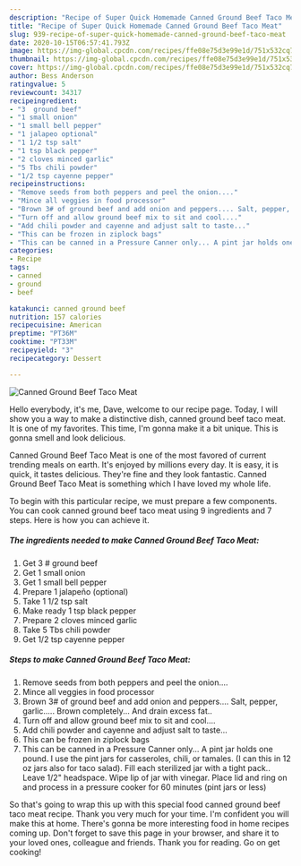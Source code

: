 ```yaml
---
description: "Recipe of Super Quick Homemade Canned Ground Beef Taco Meat"
title: "Recipe of Super Quick Homemade Canned Ground Beef Taco Meat"
slug: 939-recipe-of-super-quick-homemade-canned-ground-beef-taco-meat
date: 2020-10-15T06:57:41.793Z
image: https://img-global.cpcdn.com/recipes/ffe08e75d3e99e1d/751x532cq70/canned-ground-beef-taco-meat-recipe-main-photo.jpg
thumbnail: https://img-global.cpcdn.com/recipes/ffe08e75d3e99e1d/751x532cq70/canned-ground-beef-taco-meat-recipe-main-photo.jpg
cover: https://img-global.cpcdn.com/recipes/ffe08e75d3e99e1d/751x532cq70/canned-ground-beef-taco-meat-recipe-main-photo.jpg
author: Bess Anderson
ratingvalue: 5
reviewcount: 34317
recipeingredient:
- "3  ground beef"
- "1 small onion"
- "1 small bell pepper"
- "1 jalapeo optional"
- "1 1/2 tsp salt"
- "1 tsp black pepper"
- "2 cloves minced garlic"
- "5 Tbs chili powder"
- "1/2 tsp cayenne pepper"
recipeinstructions:
- "Remove seeds from both peppers and peel the onion...."
- "Mince all veggies in food processor"
- "Brown 3# of ground beef and add onion and peppers.... Salt, pepper, garlic..... Brown completely... And drain excess fat.."
- "Turn off and allow ground beef mix to sit and cool...."
- "Add chili powder and cayenne and adjust salt to taste..."
- "This can be frozen in ziplock bags"
- "This can be canned in a Pressure Canner only... A pint jar holds one pound. I use the pint jars for casseroles, chili, or tamales. (I can this in 12 oz jars also for taco salad). Fill each sterilized jar with a tight pack.. Leave 1/2&#34; headspace. Wipe lip of jar with vinegar. Place lid and ring on and process in a pressure cooker for 60 minutes (pint jars or less)"
categories:
- Recipe
tags:
- canned
- ground
- beef

katakunci: canned ground beef 
nutrition: 157 calories
recipecuisine: American
preptime: "PT36M"
cooktime: "PT33M"
recipeyield: "3"
recipecategory: Dessert

---
```



![Canned Ground Beef Taco Meat](https://img-global.cpcdn.com/recipes/ffe08e75d3e99e1d/751x532cq70/canned-ground-beef-taco-meat-recipe-main-photo.jpg)

Hello everybody, it's me, Dave, welcome to our recipe page. Today, I will show you a way to make a distinctive dish, canned ground beef taco meat. It is one of my favorites. This time, I'm gonna make it a bit unique. This is gonna smell and look delicious.

Canned Ground Beef Taco Meat is one of the most favored of current trending meals on earth. It's enjoyed by millions every day. It is easy, it is quick, it tastes delicious. They're fine and they look fantastic. Canned Ground Beef Taco Meat is something which I have loved my whole life.




To begin with this particular recipe, we must prepare a few components. You can cook canned ground beef taco meat using 9 ingredients and 7 steps. Here is how you can achieve it.

<!--inarticleads1-->

##### The ingredients needed to make Canned Ground Beef Taco Meat:

1. Get 3 # ground beef
1. Get 1 small onion
1. Get 1 small bell pepper
1. Prepare 1 jalapeño (optional)
1. Take 1 1/2 tsp salt
1. Make ready 1 tsp black pepper
1. Prepare 2 cloves minced garlic
1. Take 5 Tbs chili powder
1. Get 1/2 tsp cayenne pepper




<!--inarticleads2-->

##### Steps to make Canned Ground Beef Taco Meat:

1. Remove seeds from both peppers and peel the onion....
1. Mince all veggies in food processor
1. Brown 3# of ground beef and add onion and peppers.... Salt, pepper, garlic..... Brown completely... And drain excess fat..
1. Turn off and allow ground beef mix to sit and cool....
1. Add chili powder and cayenne and adjust salt to taste...
1. This can be frozen in ziplock bags
1. This can be canned in a Pressure Canner only... A pint jar holds one pound. I use the pint jars for casseroles, chili, or tamales. (I can this in 12 oz jars also for taco salad). Fill each sterilized jar with a tight pack.. Leave 1/2&#34; headspace. Wipe lip of jar with vinegar. Place lid and ring on and process in a pressure cooker for 60 minutes (pint jars or less)




So that's going to wrap this up with this special food canned ground beef taco meat recipe. Thank you very much for your time. I'm confident you will make this at home. There's gonna be more interesting food in home recipes coming up. Don't forget to save this page in your browser, and share it to your loved ones, colleague and friends. Thank you for reading. Go on get cooking!
